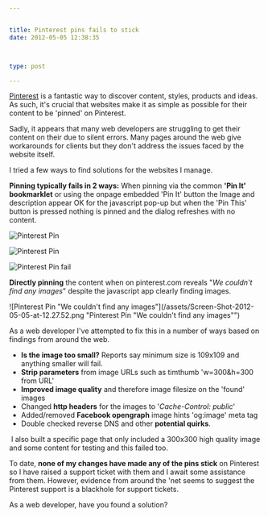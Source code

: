 ```yaml
---


title: Pinterest pins fails to stick
date: 2012-05-05 12:38:35



type: post

---
```

[Pinterest](http://pinterest.com/simeonp/ "Pinterest") is a fantastic way to discover content, styles, products and ideas. As such, it's crucial that websites make it as simple as possible for their content to be 'pinned' on Pinterest.

Sadly, it appears that many web developers are struggling to get their
content on their due to silent errors. Many pages around the web give
workarounds for clients but they don't address the issues faced by the
website itself.

I tried a few ways to find solutions for the websites I manage.

**Pinning typically fails in 2 ways:**
 When pinning via the common **'Pin It' bookmarklet** or using the
onpage embedded 'Pin It' button the Image and description appear OK for
the javascript pop-up but when the 'Pin This' button is pressed nothing
is pinned and the dialog refreshes with no content.

![](/assets/Screen-Shot-2012-05-05-at-12.26.42.png "Pinterest Pin")

![](/assets/Screen-Shot-2012-05-05-at-12.27.19.png "Pinterest Pin")

![](/assets/Screen-Shot-2012-05-05-at-12.27.28.png "Pinterest Pin fail")

**Directly pinning** the content when on pinterest.com reveals "*We
couldn't find any images*" despite the javascript app clearly finding
images.

![Pinterest Pin "We couldn't find any
images"](/assets/Screen-Shot-2012-05-05-at-12.27.52.png "Pinterest Pin "We couldn't find any images"")

As a web developer I've attempted to fix this in a number of ways based
on findings from around the web.

-   **Is the image too small?** Reports say minimum size is 109x109 and
    anything smaller will fail.
-   **Strip parameters** from image URLs such as timthumb 'w=300&h=300
    from URL'
-   **Improved image quality** and therefore image filesize on the
    'found' images
-   Changed **http headers** for the images to '*Cache-Control: public*'
-   Added/removed **Facebook opengraph** image hints 'og:image' meta tag
-   Double checked reverse DNS and other **potential quirks**.

<div>

 I also built a specific page that only included a 300x300 high quality
image and some content for testing and this failed too.

</div>

To date, **none of my changes have made any of the pins stick** on
Pinterest so I have raised a support ticket with them and I await some
assistance from them. However, evidence from around the 'net seems to
suggest the Pinterest support is a blackhole for support tickets.

As a web developer, have you found a solution?
